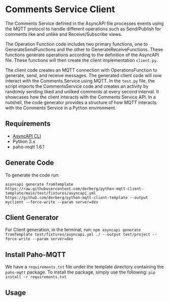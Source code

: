 # Comments Service Client
The Comments Service defined in the AsyncAPI file processes events using the MQTT protocol to handle different operations such as Send/Publish for comments like and unlike and Receive/Subscribe views.

The Operation Function code includes two primary functions, one to GenerateSendFunctions and the other to GenerateReceiveFunctions. These functions generate operations according to the definition of the AsyncAPI file. These functions will then create the client implementation `client.py`.

The client code creates an MQTT connection with OperationsFunction to generate, send, and receive messages. The generated client code will now interact with the Comments Service using MQTT. In the `test.py` file, the script imports the CommentsService code and creates an activity by randomly sending liked and unliked comments at every second interval. It showcases how the client interacts with the Comments Service API. In a nutshell, the code generator provides a structure of how MQTT interacts with the Comments Service in a Python environment.

## Requirements

- [AsyncAPI CLI](https://github.com/asyncapi/cli)
- Python 3.x
- paho-mqtt 1.6.1
## Generate Code

To generate the code run:

`asyncapi generate fromTemplate https://raw.githubusercontent.com/derberg/python-mqtt-client-template/main/test/fixtures/asyncapi.yml https://github.com/derberg/python-mqtt-client-template --output myclient --force-write --param server=dev`
## Client Generator

For Client generation, in the terminal, run: `npm asyncapi generate fromTemplate test/fixtures/asyncapi.yml ./ --output test/project --force-write --param server=dev`
## Install Paho-MQTT

We have a `requirements.txt` file under the template directory containing the `paho-mqtt` package. To install the package, simply use the following:
` pip install -r requirements.txt `
## Usage

